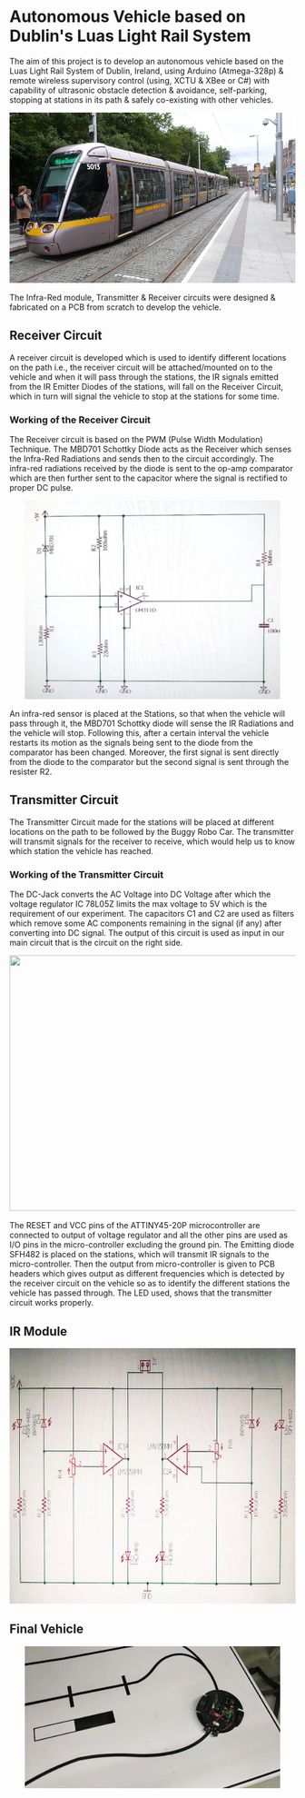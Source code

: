 # Autonomous Vehicle based on Dublin's Luas Light Rail System

The aim of this project is to develop an autonomous vehicle based on the Luas Light Rail System of Dublin, Ireland, using Arduino (Atmega-328p) & remote wireless supervisory control (using, XCTU & XBee or C#) with capability of ultrasonic obstacle detection & avoidance, self-parking, stopping at stations in its path & safely co-existing with other vehicles. 

<p align="center">
    <img width="550" height="300" src = 'https://github.com/aviralchharia/Autonomous-Vehicle-based-on-Dublin-Luas-Light-Rail-System/blob/master/Images/Luas%20Light%20Rail%20Dublin.jpg?raw=true'
</p>

The Infra-Red module, Transmitter & Receiver circuits were designed & fabricated on a PCB from scratch to develop the vehicle.

## Receiver Circuit

A receiver circuit is developed which is used to identify different locations on the path i.e., the receiver circuit will be attached/mounted on to the vehicle and when it will pass through the stations, the IR signals emitted from the IR Emitter Diodes of the stations, will fall on the Receiver Circuit, which in turn will signal the vehicle to stop at the stations for some time. 

### Working of the Receiver Circuit

The Receiver circuit is based on the PWM (Pulse Width Modulation) Technique. The MBD701 Schottky Diode acts as the Receiver which senses the Infra-Red Radiations and sends then to the circuit accordingly. The infra-red radiations received by the diode is sent to the op-amp comparator which are then further sent to the capacitor where the signal is rectified to proper DC pulse. 

<p align="center">
    <img width="450" height="350" src = 'https://github.com/aviralchharia/Autonomous-Vehicle-based-on-Dublin-Luas-Light-Rail-System/blob/master/Images/PWM%20based%20Receiver%20Circuit.jpg?raw=true'
</p>

An infra-red sensor is placed at the Stations, so that when the vehicle will pass through it, the MBD701 Schottky diode will sense the IR Radiations and the vehicle will stop. Following this, after a certain interval the vehicle restarts its motion as the signals being sent to the diode from the comparator has been changed. Moreover, the first signal is sent directly from the diode to the comparator but the second signal is sent through the resister R2.

## Transmitter Circuit

The Transmitter Circuit made for the stations will be placed at different locations on the path to be followed by the Buggy Robo Car. The transmitter will transmit signals for the receiver to receive, which would help us to know which station the vehicle has reached.

### Working of the Transmitter Circuit

The DC-Jack converts the AC Voltage into DC Voltage after which the voltage regulator IC 78L05Z limits the max voltage to 5V which is the requirement of our experiment. The capacitors C1 and C2 are used as filters which remove some AC components remaining in the signal (if any) after converting into DC signal. The output of this circuit is used as input in our main circuit that is the circuit on the right side. 

<p align="center">
    <img width="800" height="450" src = 'https://github.com/aviralchharia/Autonomous-Vehicle-based-on-Dublin-Luas-Light-Rail System/blob/master/Images/PWM%20based%20Transmitter%20Circuit.jpg?raw=true'
</p>

The RESET and VCC pins of the ATTINY45-20P microcontroller are connected to output of voltage regulator and all the other pins are used as I/O pins in the micro-controller excluding the ground pin. The Emitting diode SFH482 is placed on the stations, which will transmit IR signals to the micro-controller. Then the output from micro-controller is given to PCB headers which gives output as different frequencies which is detected by the receiver circuit on the vehicle so as to identify the different stations the vehicle has passed through. The LED used, shows that the transmitter circuit works properly.

## IR Module

<p align="center">
    <img width="700" height="450" src = 'https://github.com/aviralchharia/Autonomous-Vehicle-based-on-Dublin-Luas-Light-Rail-System/blob/master/Images/IR%20Module.png?raw=true'
</p>

## Final Vehicle

<p align="center">
    <img width="450" height="250" src = 'https://github.com/aviralchharia/Autonomous-Vehicle-based-on-Dublin-Luas-Light-Rail-System/blob/master/Images/Buggy%20Project-01.jpg?raw=true'
</p>
  
  
  
  
